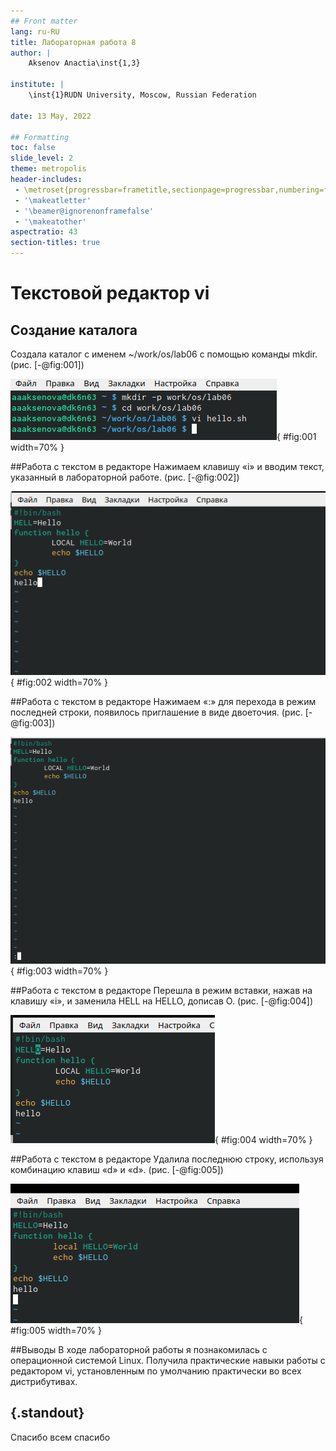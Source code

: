 ```yaml
---
## Front matter
lang: ru-RU
title: Лабораторная работа 8
author: |
	Aksenov Anactia\inst{1,3}
	
institute: |
	\inst{1}RUDN University, Moscow, Russian Federation
	
date: 13 May, 2022 

## Formatting
toc: false
slide_level: 2
theme: metropolis
header-includes: 
 - \metroset{progressbar=frametitle,sectionpage=progressbar,numbering=fraction}
 - '\makeatletter'
 - '\beamer@ignorenonframefalse'
 - '\makeatother'
aspectratio: 43
section-titles: true
---
```


# Текстовой редактор vi

## Создание каталога
Создала каталог с именем ~/work/os/lab06 с помощью команды mkdir.  (рис. [-@fig:001])

![1](81.png){ #fig:001 width=70% } 

##Работа с текстом в редакторе
Нажимаем клавишу «i» и вводим текст, указанный в лабораторной работе. (рис. [-@fig:002])

![2](83.png){ #fig:002 width=70% }

##Работа с текстом в редакторе
Нажимаем «:» для перехода в режим последней строки, появилось приглашение в виде двоеточия. (рис. [-@fig:003])

![3](84.png){ #fig:003 width=70% }

##Работа с текстом в редакторе
Перешла в режим вставки, нажав на клавишу «i», и заменила HELL на HELLO, дописав O. (рис. [-@fig:004])

![4](810.png){ #fig:004 width=70% }

##Работа с текстом в редакторе
Удалила последнюю строку, используя комбинацию клавиш «d» и «d». (рис. [-@fig:005]) 

![5](815.png){ #fig:005 width=70% }

##Выводы
В ходе лабораторной работы я познакомилась с операционной системой Linux. Получила практические навыки работы с редактором vi, установленным по умолчанию практически во всех дистрибутивах.




## {.standout}

Спасибо всем спасибо
